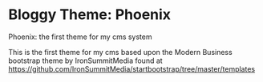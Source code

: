 Bloggy Theme: Phoenix
====================

Phoenix: the first theme for my cms system

This is the first theme for my cms based upon the Modern Business bootstrap theme by 
IronSummitMedia found at https://github.com/IronSummitMedia/startbootstrap/tree/master/templates
